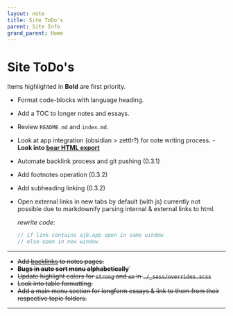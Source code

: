 ```yaml
---
layout: note
title: Site ToDo's
parent: Site Info
grand_parent: Home
---
```


# Site ToDo's

Items highlighted in **Bold** are first priority.

- Format code-blocks with language heading.
- Add a TOC to longer notes and essays.
- Review `README.md` and `index.md`.
- Look at app integration (obsidian > zettlr?) for note writing process. - **Look into [bear HTML export](https://blog.bear.app/2020/09/bear-1-7-15-is-out-with-new-features-for-wiki-links-html-export-and-more/)**
- Automate backlink process and git pushing (0.3.1)
- Add footnotes operation (0.3.2)
- Add subheading linking (0.3.2)

- Open external links in new tabs by default (with js) currently not possible due to markdownify parsing internal & external links to html.

  _rewrite code:_

  ```js
  // if link contains ajb.app open in same window
  // else open in new window
  ```

---

- ~~Add [backlinks](https://github.com/andymatuschak/note-link-janitor) to notes pages.~~
- ~~**Bugs in auto sort menu alphabetically**~~`
- ~~Update highlight colors for `strong` and `em` in `./_sass/overrides.scss`~~
- ~~Look into table formatting.~~
- ~~Add a main menu section for longform essays & link to them from their respective topic folders.~~

---
